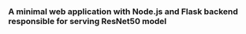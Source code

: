 ### A minimal web application with Node.js and Flask backend responsible for serving ResNet50 model
